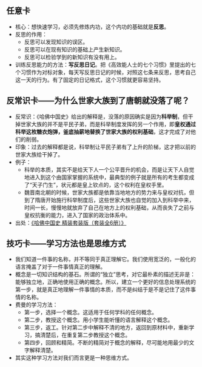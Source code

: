 
## 任意卡
- 核心：想快速学习，必须先修炼内功，这个内功的基础就是**反思**。
- 反思的作用：
	- 反思可以发现知识的误区。
	- 反思可以在现有知识的基础上产生新知识。
	- 反思可以检验学到的新知识有没有用上。
- 训练反思能力的方法：**写反思日记**。把《高效能人士的七个习惯》里提出的七个习惯作为对标对象，每天写反思日记的时候，对照这七条来反思，思考自己这一天的行为。有了固定的日记格式，这个习惯就更容易坚持。

## 反常识卡——为什么世家大族到了唐朝就没落了呢？
- 反常识：《哈佛中国史》给出的解释是，没落的原因确实是因为**科举制**，但干掉世家大族的并不是平民子弟，而是科举制度发挥的另一个作用，即**皇权通过科举这枚糖衣炮弹，釜底抽薪地替换了世家大族的权利基础**，这才完成了对他们的削弱。
- 印象：过去的解释都是说，科举制让平民子弟有了上升的阶梯，这才把以前的世家大族给干掉了。
- 例子：
	- 科举的本质，其实不是给天下人一个公平晋升的机会，而是让天下人自觉地进入到这个由国家掌握的系统中，最典型的例子就是所有的考生都变成了“天子门生”，状元都是皇上钦点的，这个权利在皇权手里。
	- 魏晋南北朝的时候，世家大族都是依靠当地地方的势力来与皇权对抗，但到了隋唐开始施行科举制度后，这些世家大族也自觉的加入到科举中来，时间一长，慢慢地就放弃了自己在地方上的权利基础，从而丧失了之前与皇权抗衡的能力，进入了国家的政治体系中。
- 出处：[《哈佛中国史 精装套装版（套装全6册）》][1]

## 技巧卡——学习方法也是思维方式
- 我们知道一件事的名称，并不等同于真正理解它。我们使用宽泛的，一般化的语言掩盖了对于一件事情真正的理解。
- 概念是一切知识结构的基石。所谓的“独立”思考，对它最朴素的描述无非是：能够独立地，正确地使用正确的概念。所以，建立一个更好的信息处理系统的第一步，就是真正地理解一件事情的本质，而不是纠结于是不是记住了这件事情的名称。
- 费曼的学习方法：
	- 第一步，选择一个概念。这适用于任何学科的任何概念。
	- 第二步，教授这个概念。用小学生能听懂的语言解释这个概念。
	- 第三步，返工。针对第二步中解释不清的地方，返回到原材料中，重新学习，搞清楚后，在重复第二步教授这个概念。
	- 第四步，回顾和精简。不断的精简对于概念的解释，尽可能地用最少的文字解释清楚。
- 其实这种学习方法对我们而言更是一种思维方式。

[1]:	https://item.jd.com/11973435.html